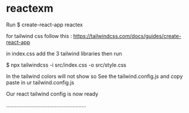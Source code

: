 # reactexm
Run  $ create-react-app reactex  

for tailwind css follow this : https://tailwindcss.com/docs/guides/create-react-app  

in index.css add the 3 tailwind libraries then run 

$ npx tailwindcss -i src/index.css -o src/style.css  

In the tailwind colors will not show so See the tailwind.config.js and copy paste in ur tailwind.config.js  

Our react tailwind config is now ready  

......................................................

